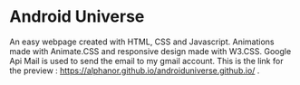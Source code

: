# Android Universe
An easy webpage created with HTML, CSS and Javascript. Animations made with Animate.CSS and responsive design made with W3.CSS. Google Api Mail is used to send the email to my gmail account.
This is the link for the preview : https://alphanor.github.io/androiduniverse.github.io/ .
